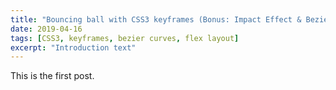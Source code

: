 ```yaml
---
title: "Bouncing ball with CSS3 keyframes (Bonus: Impact Effect & Bezier Curves)"
date: 2019-04-16
tags: [CSS3, keyframes, bezier curves, flex layout]
excerpt: "Introduction text"
---
```


This is the first post.
